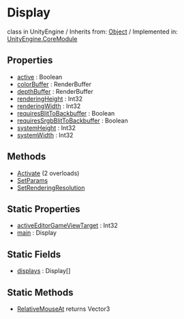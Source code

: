 # Display
class in UnityEngine
 / Inherits from: <a href="https://docs.unity3d.com/6000.0/Documentation/ScriptReference/Object.html" target="_blank">Object</a> / Implemented in: <a href="https://docs.unity3d.com/6000.0/Documentation/ScriptReference/UnityEngine.CoreModule.html" target="_blank">UnityEngine.CoreModule</a>
## Properties
- <a href="https://docs.unity3d.com/6000.0/Documentation/ScriptReference/Display-active.html" target="_blank">active</a> : Boolean
- <a href="https://docs.unity3d.com/6000.0/Documentation/ScriptReference/Display-colorBuffer.html" target="_blank">colorBuffer</a> : RenderBuffer
- <a href="https://docs.unity3d.com/6000.0/Documentation/ScriptReference/Display-depthBuffer.html" target="_blank">depthBuffer</a> : RenderBuffer
- <a href="https://docs.unity3d.com/6000.0/Documentation/ScriptReference/Display-renderingHeight.html" target="_blank">renderingHeight</a> : Int32
- <a href="https://docs.unity3d.com/6000.0/Documentation/ScriptReference/Display-renderingWidth.html" target="_blank">renderingWidth</a> : Int32
- <a href="https://docs.unity3d.com/6000.0/Documentation/ScriptReference/Display-requiresBlitToBackbuffer.html" target="_blank">requiresBlitToBackbuffer</a> : Boolean
- <a href="https://docs.unity3d.com/6000.0/Documentation/ScriptReference/Display-requiresSrgbBlitToBackbuffer.html" target="_blank">requiresSrgbBlitToBackbuffer</a> : Boolean
- <a href="https://docs.unity3d.com/6000.0/Documentation/ScriptReference/Display-systemHeight.html" target="_blank">systemHeight</a> : Int32
- <a href="https://docs.unity3d.com/6000.0/Documentation/ScriptReference/Display-systemWidth.html" target="_blank">systemWidth</a> : Int32
## Methods
- <a href="https://docs.unity3d.com/6000.0/Documentation/ScriptReference/Display.Activate.html" target="_blank">Activate</a> (2 overloads)
- <a href="https://docs.unity3d.com/6000.0/Documentation/ScriptReference/Display.SetParams.html" target="_blank">SetParams</a>
- <a href="https://docs.unity3d.com/6000.0/Documentation/ScriptReference/Display.SetRenderingResolution.html" target="_blank">SetRenderingResolution</a>
## Static Properties
- <a href="https://docs.unity3d.com/6000.0/Documentation/ScriptReference/Display-activeEditorGameViewTarget.html" target="_blank">activeEditorGameViewTarget</a> : Int32
- <a href="https://docs.unity3d.com/6000.0/Documentation/ScriptReference/Display-main.html" target="_blank">main</a> : Display
## Static Fields
- <a href="https://docs.unity3d.com/6000.0/Documentation/ScriptReference/Display-displays.html" target="_blank">displays</a> : Display[]
## Static Methods
- <a href="https://docs.unity3d.com/6000.0/Documentation/ScriptReference/Display.RelativeMouseAt.html" target="_blank">RelativeMouseAt</a> returns Vector3
